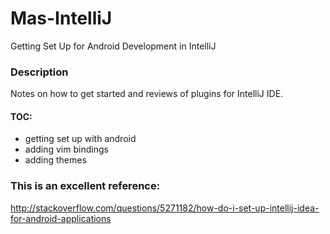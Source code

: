 Mas-IntelliJ
============

Getting Set Up for Android Development in IntelliJ


### Description

Notes on how to get started and reviews of plugins for IntelliJ IDE.

#### TOC:

* getting set up with android
* adding vim bindings
* adding themes

### This is an excellent reference:

http://stackoverflow.com/questions/5271182/how-do-i-set-up-intellij-idea-for-android-applications
